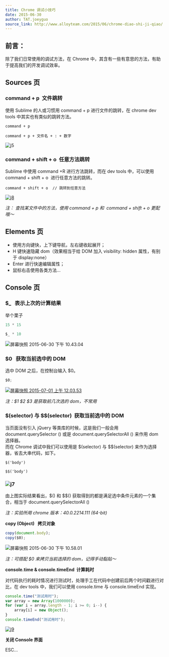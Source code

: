 ```yaml
---
title: Chrome 调试小技巧
date: 2015-06-30
author: TAT.joeyguo
source_link: http://www.alloyteam.com/2015/06/chrome-diao-shi-ji-qiao/
---
```


<!-- {% raw %} - for jekyll -->

## **前言：**

除了我们日常使用的调试方法，在 Chrome 中，其含有一些有意思的方法，有助于提高我们的开发调试效率。

## **Sources 页**

### **command + p  文件跳转**

使用 Sublime 的人或习惯用 command + p 进行文件的跳转，在 chrome dev tools 中其实也有类似的跳转方法。

    command + p  
     
    command + p + 文件名 + : + 数字

![j5](http://www.alloyteam.com/wp-content/uploads/2015/06/j5.png)

### **command + shift + o  任意方法跳转**

Sublime 中使用 command +R 进行方法跳转，而在 dev tools 中，可以使用 command + shift + o  进行任意方法的跳转。

    command + shift + o  // 跳转到任意方法

[![j8](http://www.alloyteam.com/wp-content/uploads/2015/06/j8.png)](http://www.alloyteam.com/wp-content/uploads/2015/06/j8.png)

_注： 查找某文件中的方法，使用 command + p 和  command + shift + o 更配哦～_

## **Elements 页**

-   使用方向键快，上下键导航，左右键收起展开；
-   H 键快速隐藏 dom（效果相当于给 DOM 加入 visibility: hidden 属性，有别于 display:none）
-   Enter 进行快速编辑属性；
-   鼠标右击使用各类方法...

## **Console 页**

### **$\_   表示上次的计算结果**

举个栗子

```c
15 * 15  
 
$_ * 10 
```

![屏幕快照 2015-06-30 下午 10.43.04](http://www.alloyteam.com/wp-content/uploads/2015/06/屏幕快照-2015-06-30-下午10.43.04.png)

### **$0   获取当前选中的 DOM**

选中 DOM 之后，在控制台输入 $0。

```javascript
$0;
```

[![屏幕快照 2015-07-01 上午 12.03.53](http://www.alloyteam.com/wp-content/uploads/2015/06/屏幕快照-2015-07-01-上午12.03.53.png)](http://www.alloyteam.com/wp-content/uploads/2015/06/屏幕快照-2015-07-01-上午12.03.53.png)

_注：$1 $2 $3 是获取前几次选的 dom，不常用_

### **$(selector) 与 $$(selector)  获取当前选中的 DOM**

当页面没有引入 jQuery 等类库的时候，这是我们一般会用  
document.querySelector () 或是 document.querySelectorAll () 来作用 dom 选择器。  
而在 Chrome 调试中我们可以使用是 $(selector) 与 $$(selector) 来作为选择器，省去大串代码，如下。

    $('body')
     
    $$('body')

### ![j7](http://www.alloyteam.com/wp-content/uploads/2015/06/j7.png)

由上图实际结果看出，$() 和 $$() 获取得到的都是满足选中条件元素的一个集合，相当于 document.querySelectorAll ()

_注：实验所用 chrome 版本：40.0.2214.111 (64-bit)_

**copy (Object)   拷贝对象**

```javascript
copy(document.body);
copy($0);
```

![屏幕快照 2015-06-30 下午 10.58.01](http://www.alloyteam.com/wp-content/uploads/2015/06/屏幕快照-2015-06-30-下午10.58.01.png)

_注：可搭配 $0 来拷贝当前选择的 dom，记得手动黏贴～_

**console.time & console.timeEnd  计算耗时**

对代码执行的耗时情况进行测试时，处理手工在代码中创建前后两个时间戳进行对比，在 dev tools 中，我们可以使用 console.time 与 console.timeEnd 实现。

```javascript
console.time("测试用时");
var array = new Array(1000000);
for (var i = array.length - 1; i >= 0; i--) {
    array[i] = new Object();
}
console.timeEnd("测试用时");
```

[![j9](http://www.alloyteam.com/wp-content/uploads/2015/06/j9.png)](http://www.alloyteam.com/wp-content/uploads/2015/06/j9.png)

**关闭 Console 界面** 

ESC...

<!-- {% endraw %} - for jekyll -->